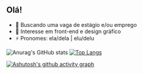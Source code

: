 ## Olá! 

- 🔭 Buscando uma vaga de estágio e/ou emprego 
- 💬 Interesse em front-end e design gráfico
- ⚡ Pronomes: ela/dela | elu/delu

![Anurag's GitHub stats](https://github-readme-stats.vercel.app/api?username=Po747o&show_icons=true&theme=tokyonight) [![Top Langs](https://github-readme-stats.vercel.app/api/top-langs/?username=Po747o&layout=donut)](https://github.com/Po747o/github-readme-stats)

[![Ashutosh's github activity graph](https://github-readme-activity-graph.vercel.app/graph?username=Po747o&bg_color=1a1b27&color=70a5fd&line=37b6a8&point=bf91f3&area=true&hide_border=true)](https://github.com/ashutosh00710/github-readme-activity-graph)
